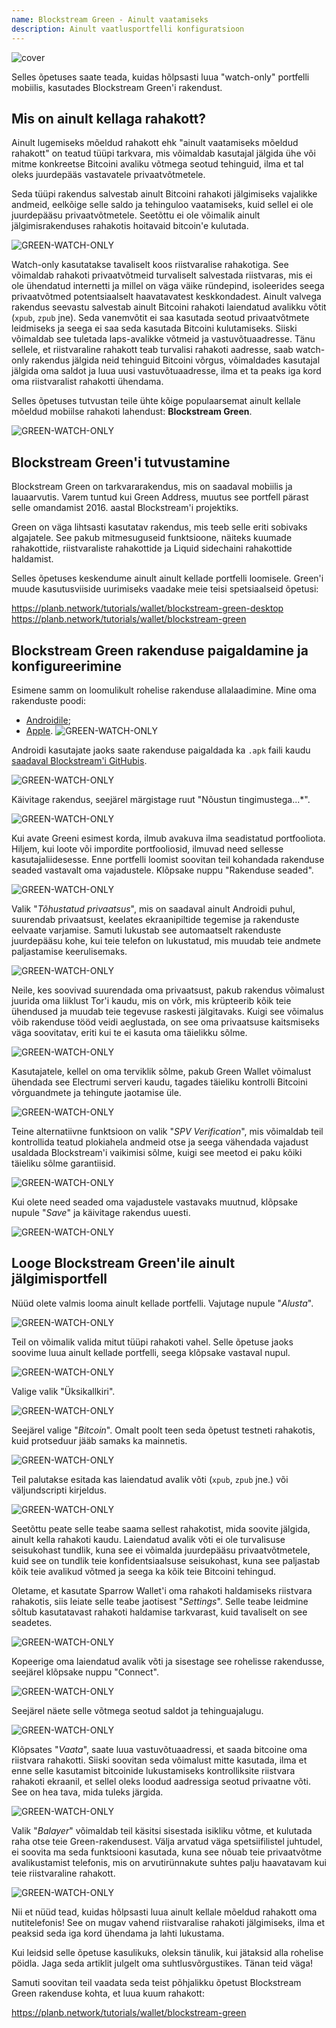 ```yaml
---
name: Blockstream Green - Ainult vaatamiseks
description: Ainult vaatlusportfelli konfiguratsioon
---
```

![cover](assets/cover.webp)

Selles õpetuses saate teada, kuidas hõlpsasti luua "watch-only" portfelli mobiilis, kasutades Blockstream Green'i rakendust.

## Mis on ainult kellaga rahakott?

Ainult lugemiseks mõeldud rahakott ehk "ainult vaatamiseks mõeldud rahakott" on teatud tüüpi tarkvara, mis võimaldab kasutajal jälgida ühe või mitme konkreetse Bitcoini avaliku võtmega seotud tehinguid, ilma et tal oleks juurdepääs vastavatele privaatvõtmetele.

Seda tüüpi rakendus salvestab ainult Bitcoini rahakoti jälgimiseks vajalikke andmeid, eelkõige selle saldo ja tehinguloo vaatamiseks, kuid sellel ei ole juurdepääsu privaatvõtmetele. Seetõttu ei ole võimalik ainult jälgimisrakenduses rahakotis hoitavaid bitcoin'e kulutada.

![GREEN-WATCH-ONLY](assets/fr/01.webp)

Watch-only kasutatakse tavaliselt koos riistvaralise rahakotiga. See võimaldab rahakoti privaatvõtmeid turvaliselt salvestada riistvaras, mis ei ole ühendatud internetti ja millel on väga väike ründepind, isoleerides seega privaatvõtmed potentsiaalselt haavatavatest keskkondadest. Ainult valvega rakendus seevastu salvestab ainult Bitcoini rahakoti laiendatud avalikku võtit (`xpub`, `zpub` jne). Seda vanemvõtit ei saa kasutada seotud privaatvõtmete leidmiseks ja seega ei saa seda kasutada Bitcoini kulutamiseks. Siiski võimaldab see tuletada laps-avalikke võtmeid ja vastuvõtuaadresse. Tänu sellele, et riistvaraline rahakott teab turvalisi rahakoti aadresse, saab watch-only rakendus jälgida neid tehinguid Bitcoini võrgus, võimaldades kasutajal jälgida oma saldot ja luua uusi vastuvõtuaadresse, ilma et ta peaks iga kord oma riistvaralist rahakotti ühendama.

Selles õpetuses tutvustan teile ühte kõige populaarsemat ainult kellale mõeldud mobiilse rahakoti lahendust: **Blockstream Green**.

![GREEN-WATCH-ONLY](assets/fr/02.webp)

## Blockstream Green'i tutvustamine

Blockstream Green on tarkvararakendus, mis on saadaval mobiilis ja lauaarvutis. Varem tuntud kui Green Address, muutus see portfell pärast selle omandamist 2016. aastal Blockstream'i projektiks.

Green on väga lihtsasti kasutatav rakendus, mis teeb selle eriti sobivaks algajatele. See pakub mitmesuguseid funktsioone, näiteks kuumade rahakottide, riistvaraliste rahakottide ja Liquid sidechaini rahakottide haldamist.

Selles õpetuses keskendume ainult ainult kellade portfelli loomisele. Green'i muude kasutusviiside uurimiseks vaadake meie teisi spetsiaalseid õpetusi:

https://planb.network/tutorials/wallet/blockstream-green-desktop
https://planb.network/tutorials/wallet/blockstream-green
## Blockstream Green rakenduse paigaldamine ja konfigureerimine

Esimene samm on loomulikult rohelise rakenduse allalaadimine. Mine oma rakenduste poodi:

- [Androidile](https://play.google.com/store/apps/details?id=com.greenaddress.greenbits_android_wallet);
- [Apple](https://apps.apple.com/us/app/green-bitcoin-wallet/id1402243590).
![GREEN-WATCH-ONLY](assets/fr/03.webp)

Androidi kasutajate jaoks saate rakenduse paigaldada ka `.apk` faili kaudu [saadaval Blockstream'i GitHubis](https://github.com/Blockstream/green_android/releases).

![GREEN-WATCH-ONLY](assets/fr/04.webp)

Käivitage rakendus, seejärel märgistage ruut "Nõustun tingimustega...*".

![GREEN-WATCH-ONLY](assets/fr/05.webp)

Kui avate Greeni esimest korda, ilmub avakuva ilma seadistatud portfooliota. Hiljem, kui loote või impordite portfooliosid, ilmuvad need sellesse kasutajaliidesesse. Enne portfelli loomist soovitan teil kohandada rakenduse seaded vastavalt oma vajadustele. Klõpsake nuppu "Rakenduse seaded".

![GREEN-WATCH-ONLY](assets/fr/06.webp)

Valik "*Tõhustatud privaatsus*", mis on saadaval ainult Androidi puhul, suurendab privaatsust, keelates ekraanipiltide tegemise ja rakenduste eelvaate varjamise. Samuti lukustab see automaatselt rakenduste juurdepääsu kohe, kui teie telefon on lukustatud, mis muudab teie andmete paljastamise keerulisemaks.

![GREEN-WATCH-ONLY](assets/fr/07.webp)

Neile, kes soovivad suurendada oma privaatsust, pakub rakendus võimalust juurida oma liiklust Tor'i kaudu, mis on võrk, mis krüpteerib kõik teie ühendused ja muudab teie tegevuse raskesti jälgitavaks. Kuigi see võimalus võib rakenduse tööd veidi aeglustada, on see oma privaatsuse kaitsmiseks väga soovitatav, eriti kui te ei kasuta oma täielikku sõlme.

![GREEN-WATCH-ONLY](assets/fr/08.webp)

Kasutajatele, kellel on oma terviklik sõlme, pakub Green Wallet võimalust ühendada see Electrumi serveri kaudu, tagades täieliku kontrolli Bitcoini võrguandmete ja tehingute jaotamise üle.

![GREEN-WATCH-ONLY](assets/fr/09.webp)

Teine alternatiivne funktsioon on valik "*SPV Verification*", mis võimaldab teil kontrollida teatud plokiahela andmeid otse ja seega vähendada vajadust usaldada Blockstream'i vaikimisi sõlme, kuigi see meetod ei paku kõiki täieliku sõlme garantiisid.

![GREEN-WATCH-ONLY](assets/fr/10.webp)

Kui olete need seaded oma vajadustele vastavaks muutnud, klõpsake nupule "*Save*" ja käivitage rakendus uuesti.

![GREEN-WATCH-ONLY](assets/fr/11.webp)

## Looge Blockstream Green'ile ainult jälgimisportfell

Nüüd olete valmis looma ainult kellade portfelli. Vajutage nupule "*Alusta*".

![GREEN-WATCH-ONLY](assets/fr/12.webp)

Teil on võimalik valida mitut tüüpi rahakoti vahel. Selle õpetuse jaoks soovime luua ainult kellade portfelli, seega klõpsake vastaval nupul.

![GREEN-WATCH-ONLY](assets/fr/13.webp)

Valige valik "Üksikallkiri".

![GREEN-WATCH-ONLY](assets/fr/14.webp)

Seejärel valige "*Bitcoin*". Omalt poolt teen seda õpetust testneti rahakotis, kuid protseduur jääb samaks ka mainnetis.

![GREEN-WATCH-ONLY](assets/fr/15.webp)

Teil palutakse esitada kas laiendatud avalik võti (`xpub`, `zpub` jne.) või väljundscripti kirjeldus.

![GREEN-WATCH-ONLY](assets/fr/16.webp)

Seetõttu peate selle teabe saama sellest rahakotist, mida soovite jälgida, ainult kella rahakoti kaudu. Laiendatud avalik võti ei ole turvalisuse seisukohast tundlik, kuna see ei võimalda juurdepääsu privaatvõtmetele, kuid see on tundlik teie konfidentsiaalsuse seisukohast, kuna see paljastab kõik teie avalikud võtmed ja seega ka kõik teie Bitcoini tehingud.

Oletame, et kasutate Sparrow Wallet'i oma rahakoti haldamiseks riistvara rahakotis, siis leiate selle teabe jaotisest "*Settings*". Selle teabe leidmine sõltub kasutatavast rahakoti haldamise tarkvarast, kuid tavaliselt on see seadetes.

![GREEN-WATCH-ONLY](assets/fr/17.webp)

Kopeerige oma laiendatud avalik võti ja sisestage see rohelisse rakendusse, seejärel klõpsake nuppu "Connect".

![GREEN-WATCH-ONLY](assets/fr/18.webp)

Seejärel näete selle võtmega seotud saldot ja tehinguajalugu.

![GREEN-WATCH-ONLY](assets/fr/19.webp)

Klõpsates "*Vaata*", saate luua vastuvõtuaadressi, et saada bitcoine oma riistvara rahakotti. Siiski soovitan seda võimalust mitte kasutada, ilma et enne selle kasutamist bitcoinide lukustamiseks kontrolliksite riistvara rahakoti ekraanil, et sellel oleks loodud aadressiga seotud privaatne võti. See on hea tava, mida tuleks järgida.

![GREEN-WATCH-ONLY](assets/fr/20.webp)

Valik "*Balayer*" võimaldab teil käsitsi sisestada isikliku võtme, et kulutada raha otse teie Green-rakendusest. Välja arvatud väga spetsiifilistel juhtudel, ei soovita ma seda funktsiooni kasutada, kuna see nõuab teie privaatvõtme avalikustamist telefonis, mis on arvutirünnakute suhtes palju haavatavam kui teie riistvaraline rahakott.

![GREEN-WATCH-ONLY](assets/fr/21.webp)

Nii et nüüd tead, kuidas hõlpsasti luua ainult kellale mõeldud rahakott oma nutitelefonis! See on mugav vahend riistvaralise rahakoti jälgimiseks, ilma et peaksid seda iga kord ühendama ja lahti lukustama.

Kui leidsid selle õpetuse kasulikuks, oleksin tänulik, kui jätaksid alla rohelise pöidla. Jaga seda artiklit julgelt oma suhtlusvõrgustikes. Tänan teid väga!

Samuti soovitan teil vaadata seda teist põhjalikku õpetust Blockstream Green rakenduse kohta, et luua kuum rahakott:

https://planb.network/tutorials/wallet/blockstream-green
